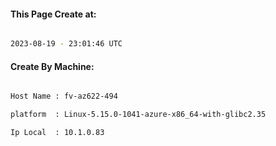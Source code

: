 
   
#### This Page Create at:

```bash

2023-08-19 - 23:01:46 UTC

```

#### Create By Machine:

```bash

Host Name : fv-az622-494

platform  : Linux-5.15.0-1041-azure-x86_64-with-glibc2.35

Ip Local  : 10.1.0.83

```

